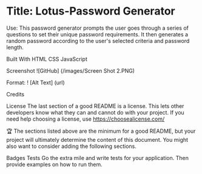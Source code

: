 # Title: Lotus-Password Generator

Use:
This password generator prompts the user goes through a series of questions to set their unique password requirements. It then generates a random password according to the user's selected criteria and password length.

Built With
HTML
CSS
JavaScript


Screenshot
![GitHub] (/images/Screen Shot 2.PNG)

Format: ! [Alt Text] (url)


Credits

License The last section of a good README is a license. This lets other developers know what they can and cannot do with your project. If you need help choosing a license, use https://choosealicense.com/

🏆 The sections listed above are the minimum for a good README, but your project will ultimately determine the content of this document. You might also want to consider adding the following sections.

Badges
Tests Go the extra mile and write tests for your application. Then provide examples on how to run them.
